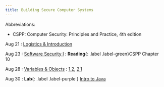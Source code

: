 ```yaml
---
title: Building Secure Computer Systems
---
```


Abbreviations:
- CSPP: Computer Security: Principles and Practice, 4th edition

Aug 21
: [Logistics & Introduction](#)

Aug 23
: [Software Security I](#)
  : **Reading**{: .label .label-green}CSPP Chapter 10
<!--: **Section**{: .label .label-purple }[Intro to Java](#)
  : [Solution](#)-->

Aug 28
: [Variables & Objects](#)
  : [1.2](#), [2.1](#)

Aug 30
: **Lab**{: .label .label-purple } [Intro to Java](#)
